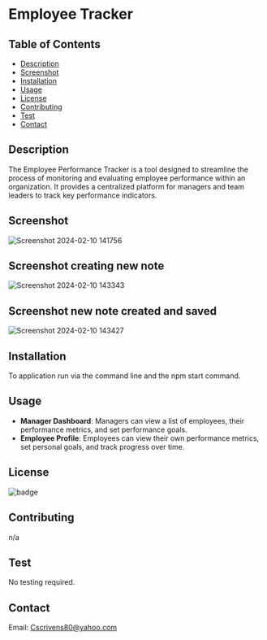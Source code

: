# Employee Tracker

## Table of Contents

- [Description](#description)
- [Screenshot](#Screenshot)
- [Installation](#installation)
- [Usage](#usage)
- [License](#license)
- [Contributing](#contributing)
- [Test](#test)
- [Contact](#contact)

## Description
The Employee Performance Tracker is a tool designed to streamline the process of monitoring and evaluating employee performance within an organization. 
It provides a centralized platform for managers and team leaders to track key performance indicators.



## Screenshot
![Screenshot 2024-02-10 141756](Screenshots/Screenshot%202024-02-10%20141756.png)

## Screenshot creating new note
![Screenshot 2024-02-10 143343](Screenshots/Screenshot%202024-02-10%20143343.png)

## Screenshot new note created and saved
![Screenshot 2024-02-10 143427](Screenshots/Screenshot%202024-02-10%20143427.png)

## Installation

To application run via the command line and the npm start command.

## Usage

- **Manager Dashboard**: Managers can view a list of employees, their performance metrics, and set performance goals.
- **Employee Profile**: Employees can view their own performance metrics, set personal goals, and track progress over time.

## License

![badge](https://img.shields.io/badge/license-MIT-blue.svg)

## Contributing

n/a

## Test

No testing required.

## Contact 
Email: Cscrivens80@yahoo.com

